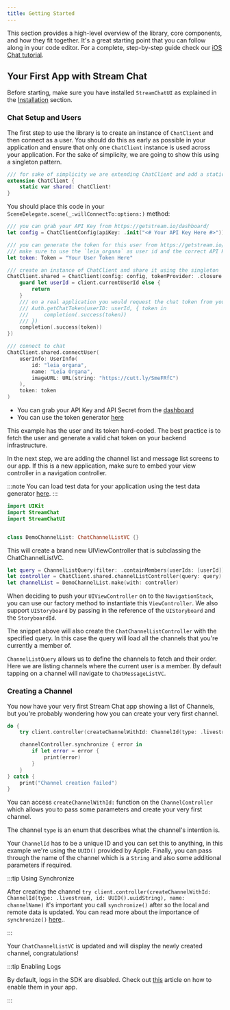 ```yaml
---
title: Getting Started
---
```


This section provides a high-level overview of the library, core components, and how they fit together. It's a great starting point that you can follow along in your code editor. For a complete, step-by-step guide check our [iOS Chat tutorial](/tutorials/ios-chat/).

## Your First App with Stream Chat

Before starting, make sure you have installed `StreamChatUI` as explained in the [Installation](./uikit-overview.md#installation) section.

### Chat Setup and Users

The first step to use the library is to create an instance of `ChatClient` and then connect as a user. You should do this as early as possible in your application and ensure that only one
`ChatClient` instance is used across your application. For the sake of simplicity, we are going to show this using a singleton pattern.

```swift
/// for sake of simplicity we are extending ChatClient and add a static var `shared`
extension ChatClient {
    static var shared: ChatClient!
}
```

You should place this code in your `SceneDelegate.scene(_:willConnectTo:options:)` method:

```swift
/// you can grab your API Key from https://getstream.io/dashboard/
let config = ChatClientConfig(apiKey: .init("<# Your API Key Here #>"))

/// you can generate the token for this user from https://getstream.io/chat/docs/ios-swift/token_generator/?language=swift
/// make sure to use the `leia_organa` as user id and the correct API Key Secret
let token: Token = "Your User Token Here"

/// create an instance of ChatClient and share it using the singleton
ChatClient.shared = ChatClient(config: config, tokenProvider: .closure { client, completion in
    guard let userId = client.currentUserId else {
        return
    }
    /// on a real application you would request the chat token from your backend API
    /// Auth.getChatToken(userID: userId, { token in
    ///     completion(.success(token))
    /// })
    completion(.success(token))
})

/// connect to chat
ChatClient.shared.connectUser(
    userInfo: UserInfo(
        id: "leia_organa",
        name: "Leia Organa",
        imageURL: URL(string: "https://cutt.ly/SmeFRfC")
    ),
    token: token
)
```

- You can grab your API Key and API Secret from the [dashboard](https://getstream.io/dashboard/)
- You can use the token generator [here](https://getstream.io/chat/docs/ios-swift/token_generator/?language=swift)

This example has the user and its token hard-coded. The best practice is to fetch the user and generate a valid chat token on your backend infrastructure.

In the next step, we are adding the channel list and message list screens to our app. If this is a new application, make sure to embed your view controller in a navigation controller.

:::note
You can load test data for your application using the test data generator [here](https://generator.getstream.io/).
:::

```swift
import UIKit
import StreamChat
import StreamChatUI


class DemoChannelList: ChatChannelListVC {}
```

This will create a brand new UIViewController that is subclassing the ChatChannelListVC.

```swift
let query = ChannelListQuery(filter: .containMembers(userIds: [userId]))
let controller = ChatClient.shared.channelListController(query: query)
let channelList = DemoChannelList.make(with: controller)
```

When deciding to push your `UIViewController` on to the `NavigationStack`, you can use our factory method to instantiate this `ViewController`. We also support `UIStoryboard` by passing in the reference of the `UIStoryboard` and the `StoryboardId`.

The snippet above will also create the `ChatChannelListController` with the specified query. In this case the query will load all the channels that you're currently a member of.

`ChannelListQuery` allows us to define the channels to fetch and their order. Here we are listing channels where the current user is a member. By default tapping on a channel will navigate to `ChatMessageListVC`.

### Creating a Channel

You now have your very first Stream Chat app showing a list of Channels, but you're probably wondering how you can create your very first channel.

```swift
do {
    try client.controller(createChannelWithId: ChannelId(type: .livestream, id: UUID().uuidString), name: channelName)

    channelController.synchronize { error in
        if let error = error {
            print(error)
        }
    }
} catch {
    print("Channel creation failed")
}
```

You can access `createChannelWithId:` function on the `ChannelController` which allows you to pass some parameters and create your very first channel.

The channel `type` is an enum that describes what the channel's intention is.

Your `ChannelId` has to be a unique ID and you can set this to anything, in this example we're using the `UUID()` provided by Apple. Finally, you can pass through the name of the channel which is a `String` and also some additional parameters if required.

:::tip Using Synchronize

After creating the channel `try client.controller(createChannelWithId: ChannelId(type: .livestream, id: UUID().uuidString), name: channelName)` it's important you call `synchronize()` after so the local and remote data is updated. You can read more about the importance of `synchronize()` [here](../../guides/importance-of-synchronize)..

:::

Your `ChatChannelListVC` is updated and will display the newly created channel, congratulations!

:::tip Enabling Logs

By default, logs in the SDK are disabled. Check out [this](../../basics/logs) article on how to enable them in your app.

:::
